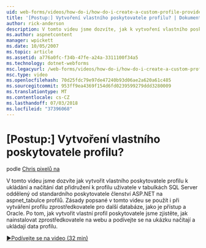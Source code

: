 ```yaml
---
uid: web-forms/videos/how-do-i/how-do-i-create-a-custom-profile-provider
title: '[Postup:] Vytvoření vlastního poskytovatele profilu? | Dokumentace Microsoftu'
author: rick-anderson
description: V tomto videu jsme dozvíte, jak k vytvoření vlastního poskytovatele profilu k ukládání a načítání dat přidružení k profilu uživatele v tabulkách SQL Server oddělený od t...
ms.author: aspnetcontent
manager: wpickett
ms.date: 10/05/2007
ms.topic: article
ms.assetid: a776a0fc-f34b-47fe-a24a-3311100f34a5
ms.technology: dotnet-webforms
msc.legacyurl: /web-forms/videos/how-do-i/how-do-i-create-a-custom-profile-provider
msc.type: video
ms.openlocfilehash: 70d25fdc79e97de47240b93d06ae2a620a61c485
ms.sourcegitcommit: 953ff9ea4369f154d6fd0239599279ddd3280009
ms.translationtype: MT
ms.contentlocale: cs-CZ
ms.lasthandoff: 07/03/2018
ms.locfileid: "37396068"
---
```

<a name="how-do-i-create-a-custom-profile-provider"></a>[Postup:] Vytvoření vlastního poskytovatele profilu?
====================
podle [Chris pixelů na](https://twitter.com/chrispels)

V tomto videu jsme dozvíte jak vytvořit vlastního poskytovatele profilu k ukládání a načítání dat přidružení k profilu uživatele v tabulkách SQL Server oddělený od standardního poskytovatele členství ASP.NET na aspnet\_tabulce profilů. Zásady popsané v tomto videu se použít i při vytváření profilu zprostředkovatele pro další databáze, jako je přístup a Oracle. Po tom, jak vytvořit vlastní profil poskytovatele jsme zjistěte, jak nainstalovat zprostředkovatele na webu a podívejte se na ukázku načítají a ukládají data profilu.

[&#9654;Podívejte se na video (32 min)](https://channel9.msdn.com/Blogs/ASP-NET-Site-Videos/how-do-i-create-a-custom-profile-provider)
